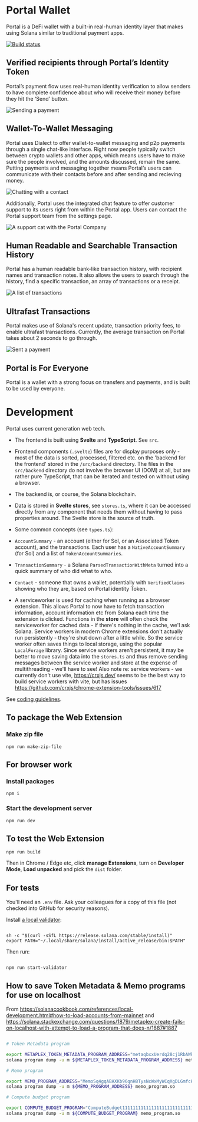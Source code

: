 # Portal Wallet

Portal is a DeFi wallet with a built-in real-human identity layer that makes using Solana similar to traditional payment apps. 

[![Build status](https://github.com/portalwallet/portalwallet/actions/workflows/tests.yaml/badge.svg)](https://github.com/portalwallet/portalwallet/actions)

## Verified recipients through Portal’s Identity Token

Portal’s payment flow uses real-human identity verification to allow senders to have complete confidence about who will receive their money before they hit the ‘Send’ button.

<img src="readme-images/sending-payment.png" alt="Sending a payment" />

## Wallet-To-Wallet Messaging

Portal uses Dialect to offer wallet-to-wallet messaging and p2p payments through a single chat-like interface. Right now people typically switch between crypto wallets and other apps, which means users have to make sure the people involved, and the amounts discussed, remain the same. Putting payments and messaging together means Portal’s users can communicate with their contacts before and after sending and recieving money. 

<img src="readme-images/contact-chat.png" alt="Chatting with a contact" />

Additionally, Portal uses the integrated chat feature to offer customer support to its users right from within the Portal app. Users can contact the Portal support team from the settings page.

<img src="readme-images/support-chat.png" alt="A support cat with the Portal Company" />

## Human Readable and Searchable Transaction History
Portal has a human readable bank-like transaction history, with recipient names and transaction notes. It also allows the users to search through the history, find a specific transaction, an array of transactions or a receipt.

<img src="readme-images/transactions-list.png" alt="A list of transactions" />

## Ultrafast Transactions

Portal makes use of Solana's recent update, transaction priority fees, to enable ultrafast transactions. Currently, the average transaction on Portal takes about 2 seconds to go through. 

<img src="readme-images/payment-sent.png" alt="Sent a payment" />

## Portal is For Everyone
Portal is a wallet with a strong focus on transfers and payments, and is built to be used by everyone.


# Development

Portal uses current generation web tech. 

 - The frontend is built using **Svelte** and **TypeScript**. See `src`.

 - Frontend components (`.svelte`) files are for display purposes only - most of the data is sorted, processed, filtered etc. on the 'backend for the frontend' stored in the `/src/backend` directory. The files in the `src/backend` directory do not involve the browser UI (DOM) at all, but are rather pure TypeScript, that can be iterated and tested on without using a browser.

 - The backend is, or course, the Solana blockchain.

 - Data is stored in **Svelte stores**, see `stores.ts`, where it can be accessed directly from any component that needs them without having to pass properties around. The Svelte store is the source of truth.

 - Some common concepts (see `types.ts`):
  - `AccountSummary` - an account (either for Sol, or an Associated Token account), and the transactions. Each user has a `NativeAccountSummary` (for Sol) and a list of `TokenAccountSummaries`.
  - `TransactionSummary` - a Solana `ParsedTransactionWithMeta` turned into a quick summary of who did what to who.
  - `Contact` - someone that owns a wallet, potentially with `VerifiedClaims` showing who they are, based on Portal identity Token.
 
 - A serviceworker is used for caching when running as a browser extension. This allows Portal to now have to fetch transaction information, account information etc from Solana each time the extension is clicked. Functions in the **store** will often check the serviceworker for cached data - if there's nothing in the cache, we'l ask Solana. Service workers in modern Chrome extensions don't actually run persistently - they're shut down after a little while. So the service worker often saves things to local storage, using the popular `LocalForage` library. Since service workers aren't persistent, it may be better to move saving data into the `stores.ts` and thus remove sending messages between the service worker and store at the expense of multithreading - we'll have to see! Also note re: service workers - we currently don't use vite, https://crxjs.dev/ seems to be the best way to build service workers with vite, but has issues https://github.com/crxjs/chrome-extension-tools/issues/617
 



See [coding guidelines](CODING_GUIDELINES.md).


## To package the Web Extension 

### Make zip file

```
npm run make-zip-file
```

## For browser work

### Install packages

`npm i`

### Start the development server

`npm run dev`

## To test the Web Extension

```
npm run build
```

Then in Chrome / Edge etc, click **manage Extensions**, turn on **Developer Mode**, **Load unpacked** and pick the `dist` folder.

## For tests

You'll need an `.env` file. Ask your colleagues for a copy of this file (not checked into GitHub for security reasons).

Install [a local validator](https://solanacookbook.com/references/local-development.html#starting-a-local-validator):

```

sh -c "$(curl -sSfL https://release.solana.com/stable/install)"
export PATH="~/.local/share/solana/install/active_release/bin:$PATH"

```

Then run:

```

npm run start-validator

```

## How to save Token Metadata & Memo programs for use on localhost

From https://solanacookbook.com/references/local-development.html#how-to-load-accounts-from-mainnet
and https://solana.stackexchange.com/questions/1879/metaplex-create-fails-on-localhost-with-attempt-to-load-a-program-that-does-n/1887#1887

```bash

# Token Metadata program

export METAPLEX_TOKEN_METADATA_PROGRAM_ADDRESS="metaqbxxUerdq28cj1RbAWkYQm3ybzjb6a8bt518x1s"
solana program dump -u m ${METAPLEX_TOKEN_METADATA_PROGRAM_ADDRESS} metaplex_token_metadata_program.so

# Memo program

export MEMO_PROGRAM_ADDRESS="MemoSq4gqABAXKb96qnH8TysNcWxMyWCqXgDLGmfcHr"
solana program dump -u m ${MEMO_PROGRAM_ADDRESS} memo_program.so

# Compute budget program

export COMPUTE_BUDGET_PROGRAM="ComputeBudget111111111111111111111111111111"
solana program dump -u m ${COMPUTE_BUDGET_PROGRAM} memo_program.so

```
